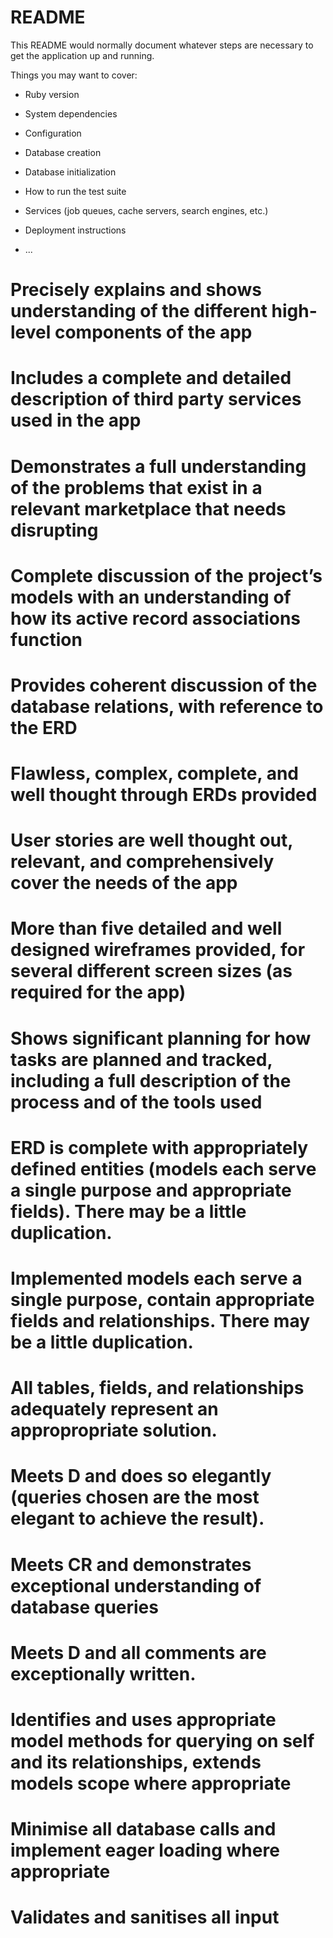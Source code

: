 # README

This README would normally document whatever steps are necessary to get the
application up and running.

Things you may want to cover:

- Ruby version

- System dependencies

- Configuration

- Database creation

- Database initialization

- How to run the test suite

- Services (job queues, cache servers, search engines, etc.)

- Deployment instructions

- ...

# Precisely explains and shows understanding of the different high-level components of the app

# Includes a complete and detailed description of third party services used in the app

# Demonstrates a full understanding of the problems that exist in a relevant marketplace that needs disrupting

# Complete discussion of the project’s models with an understanding of how its active record associations function

# Provides coherent discussion of the database relations, with reference to the ERD

# Flawless, complex, complete, and well thought through ERDs provided

# User stories are well thought out, relevant, and comprehensively cover the needs of the app

# More than five detailed and well designed wireframes provided, for several different screen sizes (as required for the app)

# Shows significant planning for how tasks are planned and tracked, including a full description of the process and of the tools used

# ERD is complete with appropriately defined entities (models each serve a single purpose and appropriate fields). There may be a little duplication.

# Implemented models each serve a single purpose, contain appropriate fields and relationships. There may be a little duplication.

# All tables, fields, and relationships adequately represent an appropropriate solution.

# Meets D and does so elegantly (queries chosen are the most elegant to achieve the result).

# Meets CR and demonstrates exceptional understanding of database queries

# Meets D and all comments are exceptionally written.

# Identifies and uses appropriate model methods for querying on self and its relationships, extends models scope where appropriate

# Minimise all database calls and implement eager loading where appropriate

# Validates and sanitises all input
